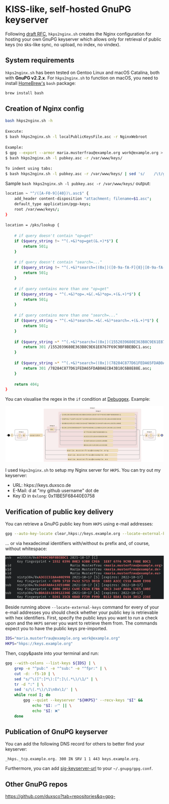 # KISS-like, self-hosted GnuPG keyserver

Following [draft RFC](https://datatracker.ietf.org/doc/html/draft-shaw-openpgp-hkp-00), `hkps2nginx.sh` creates the Nginx configuration for hosting your own GnuPG keyserver which allows only for retrieval of public keys (no sks-like sync, no upload, no index, no vindex).

## System requirements

`hkps2nginx.sh` has been tested on Gentoo Linux and macOS Catalina, both with **GnuPG v2.2.x**. For `hkps2nginx.sh` to function on macOS, you need to install [HomeBrew's](https://brew.sh/) `bash` package:

```bash
brew install bash
```

## Creation of Nginx config

```bash
bash hkps2nginx.sh -h

Execute:
$ bash hkps2nginx.sh -l localPublicKeysFile.asc -r NginxWebroot

Example:
$ gpg --export --armor maria.musterfrau@example.org work@example.org > pubkey.asc
$ bash hkps2nginx.sh -l pubkey.asc -r /var/www/keys/

To indent using tabs:
$ bash hkps2nginx.sh -l pubkey.asc -r /var/www/keys/ | sed 's/    /\t/g' | sed 's/^\([^$]\)/\t\t\1/'
```

Sample `bash hkps2nginx.sh -l pubkey.asc -r /var/www/keys/` output:

```bash
location ~ "^/([A-F0-9]{40})\.asc$" {
    add_header content-disposition "attachment; filename=$1.asc";
    default_type application/pgp-keys;
    root /var/www/keys/;
}

location = /pks/lookup {

    # if query doesn't contain "op=get"
    if ($query_string !~ "^(.+&)*op=get(&.+)*$") {
        return 501;
    }

    # if query doesn't contain "search=..."
    if ($query_string !~ "^(.+&)*search=((0x|)([0-9a-fA-F]{8}|[0-9a-fA-F]{16}|[0-9a-fA-F]{40})|.+@.+)(&.+)*$") {
        return 501;
    }

    # if query contains more than one "op=get"
    if ($query_string ~ "^(.+&)*op=.+&(.+&)*op=.+(&.+)*$") {
        return 501;
    }

    # if query contains more than one "search=..."
    if ($query_string ~ "^(.+&)*search=.+&(.+&)*search=.+(&.+)*$") {
        return 501;
    }

    if ($query_string ~* "^(.+&)*search=((0x|)(1552039680E363B8C9E61E8767F69C9BF8BEBDC1|CBFD171DF4325713DD1DC6D3A3CCC518A400E998|80B62052C49EC83AE7BBEBC3346FA0A413E510BE|D26135CB6BADF739F99DB112BDA1E4163012236E|67F69C9BF8BEBDC1|A3CCC518A400E998|346FA0A413E510BE|BDA1E4163012236E)|maria.musterfrau@example.org|maria.musterfrau@example.de|maria.musterfrau@example.eu)(&.+)*$") {
        return 301 /1552039680E363B8C9E61E8767F69C9BF8BEBDC1.asc;
    }

    if ($query_string ~* "^(.+&)*search=((0x|)(78284C877D61FEDA65FDAB0AECB43B18C6B8E88E|02B63F8A914E81A16DD72A0A24489B037578FBE6|20D29AEC0CF8A7E07AE842BE5D518CAC4D3A9177|653A9BFF0A1A48730B3556AA0E23B2FE2EBC40DE|ECB43B18C6B8E88E|24489B037578FBE6|5D518CAC4D3A9177|0E23B2FE2EBC40DE)|work@example.org)(&.+)*$") {
        return 301 /78284C877D61FEDA65FDAB0AECB43B18C6B8E88E.asc;
    }

    return 404;
}
```

You can visualise the regex in the `if` condition at [Debuggex](https://www.debuggex.com/). Example:

![Debuggex](assets/debuggex.png)

I used `hkps2nginx.sh` to setup my Nginx server for `HKPS`. You can try out my keyserver:

- URL: hkps://keys.duxsco.de
- E-Mail: d at "my github username" dot de
- Key ID in `0xlong`: 0x11BE5F68440E0758

## Verification of public key delivery

You can retrieve a GnuPG public key from `HKPS` using e-mail addresses:

```bash
gpg --auto-key-locate clear,hkps://keys.example.org --locate-external-keys maria.musterfrau@example.org work@example.org
```

... or via hexadecimal identifiers with/without `0x` prefix and, of course, without whitespace:

![key ids](assets/key_ids.png)

Beside running above `--locate-external-keys` command for every of your e-mail addresses you should check whether your public key is retrievable with hex identifiers. First, specify the public keys you want to run a check upon and the `HKPS` server you want to retrieve them from. The commands expect you to have the public keys pre-imported.

```bash
IDS="maria.musterfrau@example.org work@example.org"
HKPS="hkps://keys.example.org"
```

Then, copy&paste into your terminal and run:

```bash
gpg --with-colons --list-keys ${IDS} | \
    grep -e "^pub:" -e "^sub:" -e "^fpr:" | \
    cut -d: -f5-10 | \
    sed "s/^\([^:]*\):[^:]\(.*\)/\1/" | \
    tr -d ":" | \
    sed 's/\(.*\)/\1\n0x\1/' | \
    while read I; do
        gpg --quiet --keyserver "${HKPS}" --recv-keys "$I" &&
            echo "$I: ✅" || \
            echo "$I: ❌"
    done
```

## Publication of GnuPG keyserver

You can add the following DNS record for others to better find your keyserver:

```
_hkps._tcp.example.org. 300 IN SRV 1 1 443 keys.example.org.
```

Furthermore, you can add [sig-keyserver-url](https://github.com/duxsco/gpg-config-and-scripts/search?q=sig-keyserver-url) to your `~/.gnupg/gpg.conf`.

## Other GnuPG repos

https://github.com/duxsco?tab=repositories&q=gpg-
